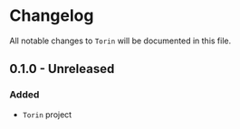 # Changelog

All notable changes to `Torin` will be documented in this file.

## 0.1.0 - Unreleased

### Added
- `Torin` project
